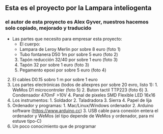 ## Esta es el proyecto por la Lampara inteliogenta
### el autor de esta proyecto es Alex Gyver, nuestros hacemos solo copiado, mejorado y traducido



 - Las partes que necesito para empresar esta proyecto:
   - El cuerpo:
    - Lampara de Leroy Merlin por sobre 8 euro (foto 1)
    - Tubo fontanera D50 1m  por sobre 5 euro (foto 2)
    3. Tapón reducción 32/40 por sobre 1 euro (foto 3)
    4. Tapón 32 por sobre 1 euro (foto 3)
    5. Pegamento epoxi por sobre 5 euro (foto 4)
  2. El cables D0.15 sobro 1 m por sobre 1 euro
  3. Los partes electrónicas (todos de aliexpres por sobre 20 evro, listo 1):
    1. WeMos D1 microcontroler (foto 5)
    2. Buton tactil TTP223 (foto 6)
    3. Condensador 470mF >10V 
    4. Panal de pixeles SMD Flexible LED 16x16
  4. Los instrumentos:
    1. Soldador
    2. Taladradora
    3. Sierra
    4. Papel de lija
  5. Ordenador y programas:
    1. Mac/Linux/Windows ordenador
    2. Arduino software (https://www.arduino.cc)
    3. USB cable para conexión entera el ordenador y WeMos (el tipo depende de WeMos y ordenador, para mi estuve tipo-C)
  6. Un poco conocimiento que de programar


